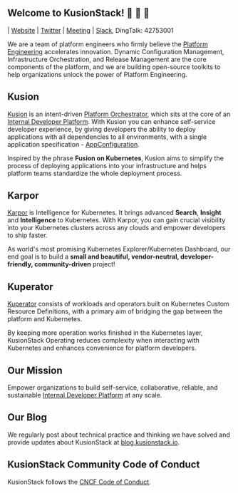 ## Welcome to KusionStack! 👋 👋 👋

| [Website](https://kusionstack.io) | [Twitter](https://twitter.com/KusionStack) | [Meeting](https://github.com/orgs/KusionStack/discussions)  | [Slack](https://join.slack.com/t/kusionstack/shared_invite/zt-2drafxksz-VzCZZwlraHP4xpPeh_g8lg), DingTalk: 42753001

We are a team of platform engineers who firmly believe the [Platform Engineering](https://tag-app-delivery.cncf.io/whitepapers/platforms/) accelerates innovation. Dynamic Configuration Management, Infrastructure Orchestration, and Release Management are the core components of the platform, and we are building open-source toolkits to help organizations unlock the power of Platform Engineering.

## Kusion

[Kusion](https://github.com/KusionStack/kusion) is an intent-driven [Platform Orchestrator](https://internaldeveloperplatform.org/platform-orchestrators/), which sits at the core of an [Internal Developer Platform](https://internaldeveloperplatform.org/what-is-an-internal-developer-platform/). With Kusion you can enhance self-service developer experience, by giving developers the ability to deploy applications with all dependencies to all environments, with a single application specification - [AppConfiguration](https://www.kusionstack.io/docs/next/concepts/app-configuration).

Inspired by the phrase **Fusion on Kubernetes**, Kusion aims to simplify the process of deploying applications into your infrastructure and helps platform teams standardize the whole deployment process.

## Karpor

[Karpor](https://github.com/KusionStack/karpor) is Intelligence for Kubernetes. It brings advanced **Search**, **Insight** and **Intelligence** to Kubernetes. With Karpor, you can gain crucial visibility into your Kubernetes clusters across any clouds and empower developers to ship faster.

As world's most promising Kubernetes Explorer/Kubernetes Dashboard, our end goal is to build a **small and beautiful, vendor-neutral, developer-friendly, community-driven** project! 

## Kuperator

[Kuperator](https://github.com/KusionStack/operating) consists of workloads and operators built on Kubernetes Custom Resource Definitions, with a primary aim of bridging the gap between the platform and Kubernetes.

By keeping more operation works finished in the Kubernetes layer, KusionStack Operating reduces complexity when interacting with Kubernetes and enhances convenience for platform developers.

## Our Mission

Empower organizations to build self-service, collaborative, reliable, and sustainable [Internal Developer Platform](https://internaldeveloperplatform.org/) at any scale.

## Our Blog

We regularly post about technical practice and thinking we have solved and provide updates about KusionStack at [blog.kusionstack.io](https://blog.kusionstack.io/).

## KusionStack Community Code of Conduct

KusionStack follows the [CNCF Code of Conduct](https://github.com/cncf/foundation/blob/main/code-of-conduct.md).
